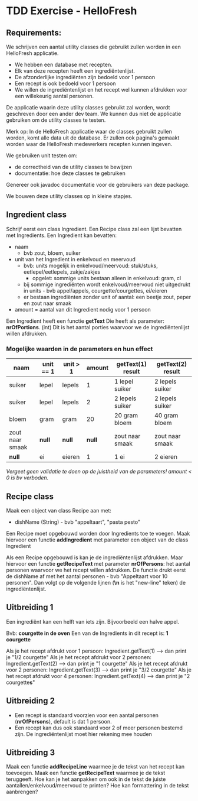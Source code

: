 # TDD Exercise - HelloFresh

## Requirements:

We schrijven een aantal utility classes die gebruikt zullen worden in een HelloFresh applicatie.

* We hebben een database met recepten.
* Elk van deze recepten heeft een ingrediëntenlijst.
* De afzonderlijke ingrediënten zijn bedoeld voor 1 persoon
* Een recept is ook bedoeld voor 1 persoon
* We willen de ingrediëntenlijst en het recept wel kunnen afdrukken voor een willekeurig aantal personen.

De applicatie waarin deze utility classes gebruikt zal worden, wordt geschreven door een ander dev team. We kunnen dus
niet de applicatie gebruiken om de utility classes te testen.

Merk op: In de HelloFresh applicatie waar de classes gebruikt zullen worden, komt alle data uit de database.
Er zullen ook pagina's gemaakt worden waar de HelloFresh medewerkers recepten kunnen ingeven.   

We gebruiken unit testen om:

* de correctheid van de utility classes te bewijzen
* documentatie: hoe deze classes te gebruiken

Genereer ook javadoc documentatie voor de gebruikers van deze package.

We bouwen deze utility classes op in kleine stapjes.

## Ingredient class

Schrijf eerst een class Ingredient. Een Recipe class zal een lijst bevatten met Ingredients. Een Ingredient kan
bevatten:

* naam
  * bvb zout, bloem, suiker
* unit van het Ingredient in enkelvoud en meervoud
  * bvb: units mogelijk in enkelvoud/meervoud: stuk/stuks, eetlepel/eetlepels, zakje/zakjes
    * opgelet: sommige units bestaan alleen in enkelvoud: gram, cl
  * bij sommige ingrediënten wordt enkelvoud/meervoud niet uitgedrukt in units - bvb appel/appels,
    courgette/courgettes, ei/eieren
  * er bestaan ingrediënten zonder unit of aantal: een beetje zout, peper en zout naar smaak
* amount = aantal van dit Ingredient nodig voor 1 persoon

Een Ingredient heeft een functie **getText**
Die heeft als parameter: **nrOfPortions**. (int)
Dit is het aantal porties waarvoor we de ingrediëntenlijst willen afdrukken. 

### Mogelijke waarden in de parameters en hun effect

| naam            | unit == 1 | unit > 1 | amount   | getText(1) result | getText(2) result |
|-----------------|-----------|----------|----------|-------------------|-------------------|
| suiker          | lepel     | lepels   | 1        | 1 lepel suiker    | 2 lepels suiker   |
| suiker          | lepel     | lepels   | 2        | 2 lepels suiker   | 2 lepels suiker   |
| bloem           | gram      | gram     | 20       | 20 gram bloem     | 40 gram bloem     |
| zout naar smaak | **null**  | **null** | **null** | zout naar smaak   | zout naar smaak   |
| **null**        | ei        | eieren   | 1        | 1 ei              | 2 eieren          |

_Vergeet geen validatie te doen op de juistheid van de parameters! amount < 0 is bv verboden._

## Recipe class

Maak een object van class Recipe aan met: 
* dishName (String) - bvb "appeltaart", "pasta pesto" 

Een Recipe moet opgebouwd worden door Ingredients toe te voegen.
Maak hiervoor een functie **addIngredient** met parameter een object van de class Ingredient

Als een Recipe opgebouwd is kan je de ingrediëntenlijst afdrukken. 
Maar hiervoor een functie **getRecipeText** met parameter **nrOfPersons**: het aantal personen waarvoor we het recept willen afdrukken. 
De functie drukt eerst de dishName af met het aantal personen - bvb "Appeltaart voor 10 personen". 
Dan volgt op de volgende lijnen (**\n** is het "new-line" teken) de ingrediëntenlijst.

## Uitbreiding 1
Een ingrediënt kan een helft van iets zijn. Bijvoorbeeld een halve appel.  

Bvb: **courgette in de oven**
Een van de Ingredients in dit recept is: **1 courgette**

Als je het recept afdrukt voor 1 persoon: Ingredient.getText(1) --> dan print je "1/2 courgette"
Als je het recept afdrukt voor 2 personen: Ingredient.getText(2) --> dan print je "1 courgette"
Als je het recept afdrukt voor 2 personen: Ingredient.getText(3) --> dan print je "3/2 courgette"
Als je het recept afdrukt voor 4 personen: Ingredient.getText(4) --> dan print je "2 courgette**s**"

## Uitbreiding 2
* Een recept is standaard voorzien voor een aantal personen (**nrOfPersons**), default is dat 1 persoon.
* Een recept kan dus ook standaard voor 2 of meer personen bestemd zijn. De ingrediëntenlijst moet hier rekening mee houden

## Uitbreiding 3
Maak een functie **addRecipeLine** waarmee je de tekst van het recept kan toevoegen. 
Maak een functie **getRecipeText** waarmee je de tekst teruggeeft. 
Hoe kan je het aanpakken om ook in de tekst de juiste aantallen/enkelvoud/meervoud te printen? 
Hoe kan formattering in de tekst aanbrengen? 

